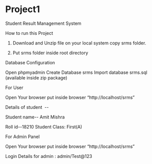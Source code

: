 # Project1
Student Result Management System

How to run this Project

1. Download and Unzip file on your local system copy srms folder.

2. Put srms folder inside root directory

Database Configuration

Open phpmyadmin
Create Database srms
Import database srms.sql (available inside zip package)

For User

Open Your browser put inside browser “http://localhost/srms”

Details of student  --


Student name-- Amit Mishra 


Roll id--18210
Student Class: First(A)

For Admin Panel

Open Your browser put inside browser “http://localhost/srms”

Login Details for admin : admin/Test@123


